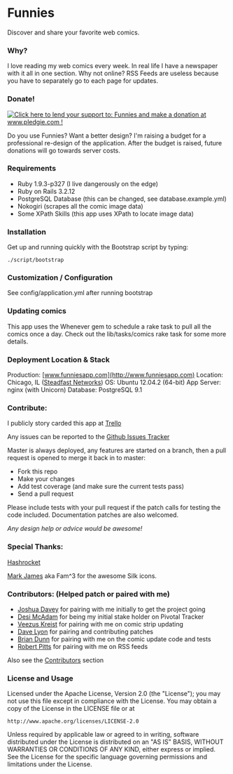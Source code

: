 Funnies
=======

Discover and share your favorite web comics.

### Why?

I love reading my web comics every week. In real life I have a newspaper
with it all in one section. Why not online? RSS Feeds are useless
because you have to separately go to each page for updates.

### Donate!

[![Click here to lend your support to: Funnies and make a donation at www.pledgie.com !](http://www.pledgie.com/campaigns/15373.png?skin_name=chrome)](http://www.pledgie.com/campaigns/15373)

Do you use Funnies? Want a better design? I'm raising a budget for a
professional re-design of the application. After the budget is raised,
future donations will go towards server costs.

### Requirements

* Ruby 1.9.3-p327 (I live dangerously on the edge)
* Ruby on Rails 3.2.12
* PostgreSQL Database (this can be changed, see database.example.yml)
* Nokogiri (scrapes all the comic image data)
* Some XPath Skills (this app uses XPath to locate image data)

### Installation

Get up and running quickly with the Bootstrap script by typing:

```
./script/bootstrap
```

### Customization / Configuration

See config/application.yml after running bootstrap

### Updating comics

This app uses the Whenever gem to schedule a rake task to pull all the comics
once a day.  Check out the lib/tasks/comics rake task for some more details.

### Deployment Location & Stack

Production: [www.funniesapp.com](http://www.funniesapp.com)
Location: Chicago, IL ([Steadfast Networks](http://steadfast.net/))
OS: Ubuntu 12.04.2 (64-bit)
App Server: nginx (with Unicorn)
Database: PostgreSQL 9.1

### Contribute:

I publicly story carded this app at [Trello](https://trello.com/board/funnies/508407067ac60d1c4700f4f7)

Any issues can be reported to the [Github Issues Tracker](https://github.com/martinisoft/funnies/issues)

Master is always deployed, any features are started on a branch, then a pull request is opened to
merge it back in to master:

* Fork this repo
* Make your changes
* Add test coverage (and make sure the current tests pass)
* Send a pull request

Please include tests with your pull request if the patch calls for testing
the code included. Documentation patches are also welcomed.

_Any design help or advice would be *awesome*!_

### Special Thanks:

[Hashrocket](http://www.hashrocket.com/)

[Mark James](http://famfamfam.com/) aka Fam^3 for the awesome Silk icons.

### Contributors: (Helped patch or paired with me)

* [Joshua Davey](http://joshuadavey.com/) for pairing with me initially to get the project going
* [Desi McAdam](http://twitter.com/desi) for being my initial stake holder on Pivotal Tracker
* [Veezus Kreist](http://veez.us/) for pairing with me on comic strip updating
* [Dave Lyon](http://davelyon.net/) for pairing and contributing patches
* [Brian Dunn](https://twitter.com/higgaion) for pairing with me on the comic update code and tests
* [Robert Pitts](https://github.com/rbxbx) for pairing with me on RSS feeds

Also see the [Contributors](https://github.com/martinisoft/funnies/contributors) section

### License and Usage

Licensed under the Apache License, Version 2.0 (the "License"); you may not use this file except in compliance with the License. You may obtain a copy of the License in the LICENSE file or at

    http://www.apache.org/licenses/LICENSE-2.0

Unless required by applicable law or agreed to in writing, software distributed under the License is distributed on an "AS IS" BASIS, WITHOUT WARRANTIES OR CONDITIONS OF ANY KIND, either express or implied. See the License for the specific language governing permissions and limitations under the License.
